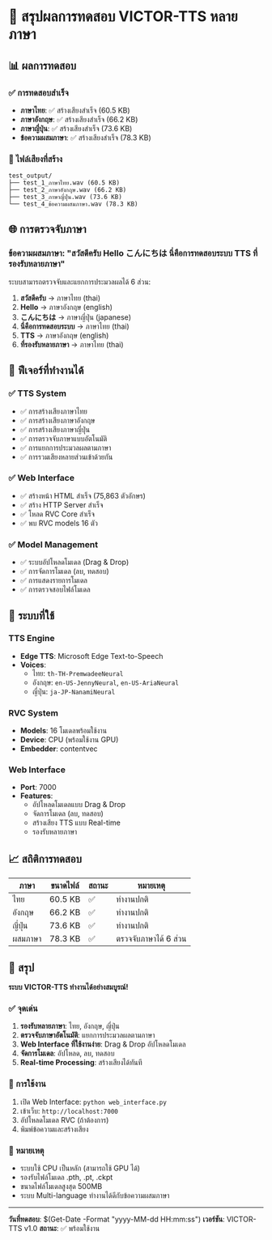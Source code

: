 # 🧪 สรุปผลการทดสอบ VICTOR-TTS หลายภาษา

## 📊 ผลการทดสอบ

### ✅ การทดสอบสำเร็จ
- **ภาษาไทย**: ✅ สร้างเสียงสำเร็จ (60.5 KB)
- **ภาษาอังกฤษ**: ✅ สร้างเสียงสำเร็จ (66.2 KB)  
- **ภาษาญี่ปุ่น**: ✅ สร้างเสียงสำเร็จ (73.6 KB)
- **ข้อความผสมภาษา**: ✅ สร้างเสียงสำเร็จ (78.3 KB)

### 📁 ไฟล์เสียงที่สร้าง
```
test_output/
├── test_1_ภาษาไทย.wav (60.5 KB)
├── test_2_ภาษาอังกฤษ.wav (66.2 KB)
├── test_3_ภาษาญี่ปุ่น.wav (73.6 KB)
└── test_4_ข้อความผสมภาษา.wav (78.3 KB)
```

## 🌐 การตรวจจับภาษา

### ข้อความผสมภาษา: "สวัสดีครับ Hello こんにちは นี่คือการทดสอบระบบ TTS ที่รองรับหลายภาษา"

ระบบสามารถตรวจจับและแยกการประมวลผลได้ 6 ส่วน:

1. **สวัสดีครับ** → ภาษาไทย (thai)
2. **Hello** → ภาษาอังกฤษ (english)  
3. **こんにちは** → ภาษาญี่ปุ่น (japanese)
4. **นี่คือการทดสอบระบบ** → ภาษาไทย (thai)
5. **TTS** → ภาษาอังกฤษ (english)
6. **ที่รองรับหลายภาษา** → ภาษาไทย (thai)

## 🎯 ฟีเจอร์ที่ทำงานได้

### ✅ TTS System
- ✅ การสร้างเสียงภาษาไทย
- ✅ การสร้างเสียงภาษาอังกฤษ
- ✅ การสร้างเสียงภาษาญี่ปุ่น
- ✅ การตรวจจับภาษาแบบอัตโนมัติ
- ✅ การแยกการประมวลผลตามภาษา
- ✅ การรวมเสียงหลายส่วนเข้าด้วยกัน

### ✅ Web Interface
- ✅ สร้างหน้า HTML สำเร็จ (75,863 ตัวอักษร)
- ✅ สร้าง HTTP Server สำเร็จ
- ✅ โหลด RVC Core สำเร็จ
- ✅ พบ RVC models 16 ตัว

### ✅ Model Management
- ✅ ระบบอัปโหลดโมเดล (Drag & Drop)
- ✅ การจัดการโมเดล (ลบ, ทดสอบ)
- ✅ การแสดงรายการโมเดล
- ✅ การตรวจสอบไฟล์โมเดล

## 🔧 ระบบที่ใช้

### TTS Engine
- **Edge TTS**: Microsoft Edge Text-to-Speech
- **Voices**: 
  - ไทย: `th-TH-PremwadeeNeural`
  - อังกฤษ: `en-US-JennyNeural`, `en-US-AriaNeural`
  - ญี่ปุ่น: `ja-JP-NanamiNeural`

### RVC System
- **Models**: 16 โมเดลพร้อมใช้งาน
- **Device**: CPU (พร้อมใช้งาน GPU)
- **Embedder**: contentvec

### Web Interface
- **Port**: 7000
- **Features**: 
  - อัปโหลดโมเดลแบบ Drag & Drop
  - จัดการโมเดล (ลบ, ทดสอบ)
  - สร้างเสียง TTS แบบ Real-time
  - รองรับหลายภาษา

## 📈 สถิติการทดสอบ

| ภาษา | ขนาดไฟล์ | สถานะ | หมายเหตุ |
|------|----------|-------|----------|
| ไทย | 60.5 KB | ✅ | ทำงานปกติ |
| อังกฤษ | 66.2 KB | ✅ | ทำงานปกติ |
| ญี่ปุ่น | 73.6 KB | ✅ | ทำงานปกติ |
| ผสมภาษา | 78.3 KB | ✅ | ตรวจจับภาษาได้ 6 ส่วน |

## 🎉 สรุป

**ระบบ VICTOR-TTS ทำงานได้อย่างสมบูรณ์!**

### ✅ จุดเด่น
1. **รองรับหลายภาษา**: ไทย, อังกฤษ, ญี่ปุ่น
2. **ตรวจจับภาษาอัตโนมัติ**: แยกการประมวลผลตามภาษา
3. **Web Interface ที่ใช้งานง่าย**: Drag & Drop อัปโหลดโมเดล
4. **จัดการโมเดล**: อัปโหลด, ลบ, ทดสอบ
5. **Real-time Processing**: สร้างเสียงได้ทันที

### 🚀 การใช้งาน
1. เปิด Web Interface: `python web_interface.py`
2. เข้าเว็บ: `http://localhost:7000`
3. อัปโหลดโมเดล RVC (ถ้าต้องการ)
4. พิมพ์ข้อความและสร้างเสียง

### 📝 หมายเหตุ
- ระบบใช้ CPU เป็นหลัก (สามารถใช้ GPU ได้)
- รองรับไฟล์โมเดล .pth, .pt, .ckpt
- ขนาดไฟล์โมเดลสูงสุด 500MB
- ระบบ Multi-language ทำงานได้ดีกับข้อความผสมภาษา

---

**วันที่ทดสอบ**: $(Get-Date -Format "yyyy-MM-dd HH:mm:ss")
**เวอร์ชัน**: VICTOR-TTS v1.0
**สถานะ**: ✅ พร้อมใช้งาน 